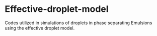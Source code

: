 # Effective-droplet-model
Codes utilized in simulations of droplets in phase separating Emulsions using the effective droplet model.
